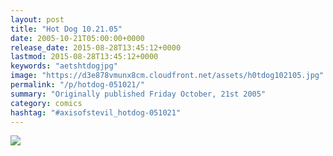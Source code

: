 ```yaml
---
layout: post
title: "Hot Dog 10.21.05"
date: 2005-10-21T05:00:00+0000
release_date: 2015-08-28T13:45:12+0000
lastmod: 2015-08-28T13:45:12+0000
keywords: "aetshtdogjpg"
image: "https://d3e878vmunx8cm.cloudfront.net/assets/h0tdog102105.jpg"
permalink: "/p/hotdog-051021/"
summary: "Originally published Friday October, 21st 2005"
category: comics
hashtag: "#axisofstevil_hotdog-051021"
---
```


![](https://d3e878vmunx8cm.cloudfront.net/assets/h0tdog102105.jpg)
